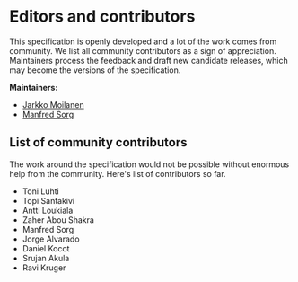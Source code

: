 # Editors and contributors

This specification is openly developed and a lot of the work comes from community. We list all community contributors as a sign of appreciation. Maintainers process the feedback and draft new candidate releases, which may become the versions of the specification. 

**Maintainers:**

* <a href="https://www.linkedin.com/in/jarkkomoilanen/">Jarkko Moilanen</a>
* <a href="https://www.linkedin.com/in/manfred-sorg/">Manfred Sorg</a>

## List of community contributors 

The work around the specification would not be possible without enormous help from the community. Here's list of contributors so far. 

* Toni Luhti
* Topi Santakivi
* Antti Loukiala
* Zaher Abou Shakra
* Manfred Sorg
* Jorge Alvarado
* Daniel Kocot
* Srujan Akula
* Ravi Kruger

